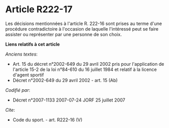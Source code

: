 # Article R222-17

Les décisions mentionnées à l'article R. 222-16 sont prises au terme d'une procédure contradictoire à l'occasion de laquelle
l'intéressé peut se faire assister ou représenter par une personne de son choix.

**Liens relatifs à cet article**

_Anciens textes_:

  - Art. 15 du décret n°2002-649 du 29 avril 2002 pris pour l'application de l'article 15-2 de la loi n°84-610 du 16 juillet 1984 et relatif à la licence d'agent sportif
  - Décret n°2002-649 du 29 avril 2002 - art. 15 (Ab)

_Codifié par_:

  - Décret n°2007-1133 2007-07-24 JORF 25 juillet 2007

_Cite_:

  - Code du sport. - art. R222-16 (V)
